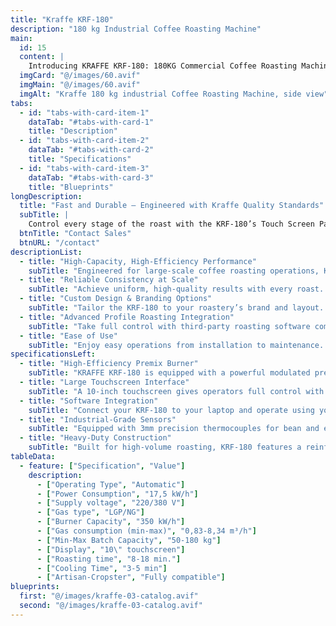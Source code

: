 ```yaml
---
title: "Kraffe KRF-180"
description: "180 kg Industrial Coffee Roasting Machine" 
main:
  id: 15
  content: |
    Introducing KRAFFE KRF-180: 180KG Commercial Coffee Roasting Machine, engineered for large-volume roasters and high-demand production, offering unmatched consistency, high-quality results, and optimal performance for mass production.
  imgCard: "@/images/60.avif"
  imgMain: "@/images/60.avif"
  imgAlt: "Kraffe 180 kg industrial Coffee Roasting Machine, side view"
tabs:
  - id: "tabs-with-card-item-1"
    dataTab: "#tabs-with-card-1"
    title: "Description"
  - id: "tabs-with-card-item-2"
    dataTab: "#tabs-with-card-2"
    title: "Specifications"
  - id: "tabs-with-card-item-3"
    dataTab: "#tabs-with-card-3"
    title: "Blueprints"
longDescription:
  title: "Fast and Durable – Engineered with Kraffe Quality Standards"
  subTitle: |
    Control every stage of the roast with the KRF-180’s Touch Screen Panel and enjoy automatic profile roasting through third-party software. Customize color, details, and features to create the perfect industrial coffee roaster for your business.
  btnTitle: "Contact Sales"
  btnURL: "/contact"
descriptionList:
  - title: "High-Capacity, High-Efficiency Performance"
    subTitle: "Engineered for large-scale coffee roasting operations, KRAFFE KRF-180 features a powerful modulated premix burner and advanced insulation to maximize energy efficiency and minimize heat loss—even in continuous production settings."
  - title: "Reliable Consistency at Scale"
    subTitle: "Achieve uniform, high-quality results with every roast. KRF-180’s robust construction, precise variable controls, and responsive temperature sensors ensure consistency, no matter the batch size or roasting frequency."
  - title: "Custom Design & Branding Options"
    subTitle: "Tailor the KRF-180 to your roastery’s brand and layout. Choose from a range of colors and configurations, and add your company logo directly to the machine for a bold, professional statement in your production space."
  - title: "Advanced Profile Roasting Integration"
    subTitle: "Take full control with third-party roasting software compatibility. KRF-180 enables precise profiling for each origin and roast level, making it easy to reproduce exceptional results across large volumes."
  - title: "Ease of Use"
    subTitle: "Enjoy easy operations from installation to maintenance. KRAFFE Coffee Roasters are designed for a smooth setup and simple upkeep, allowing you to focus on perfecting your roasts."
specificationsLeft:
  - title: "High-Efficiency Premix Burner"
    subTitle: "KRAFFE KRF-180 is equipped with a powerful modulated premix burner that delivers rapid, even heat distribution with low gas consumption—ideal for large-batch, energy-conscious roasting."
  - title: "Large Touchscreen Interface"
    subTitle: "A 10-inch touchscreen gives operators full control with real-time temperature monitoring, development time tracking, and labeled key variables for accurate repeatability."
  - title: "Software Integration"
    subTitle: "Connect your KRF-180 to your laptop and operate using your preferred roasting software. Create, save, and run custom roast profiles to maintain consistent quality across every batch."
  - title: "Industrial-Grade Sensors"
    subTitle: "Equipped with 3mm precision thermocouples for bean and environment temperatures, the KRF-180 provides reliable, real-time feedback for full control over each stage of the roast."
  - title: "Heavy-Duty Construction"
    subTitle: "Built for high-volume roasting, KRF-180 features a reinforced steel frame, durable drum mechanics, and long-life components—ensuring smooth, uninterrupted performance in demanding production environments."
tableData:
  - feature: ["Specification", "Value"]
    description:
      - ["Operating Type", "Automatic"]
      - ["Power Consumption", "17,5 kW/h"]
      - ["Supply voltage", "220/380 V"]
      - ["Gas type", "LGP/NG"]
      - ["Burner Capacity", "350 kW/h"]
      - ["Gas consumption (min-max)", "0,83-8,34 m³/h"]
      - ["Min-Max Batch Capacity", "50-180 kg"]
      - ["Display", "10\" touchscreen"]
      - ["Roasting time", "8-18 min."]
      - ["Cooling Time", "3-5 min"]
      - ["Artisan-Cropster", "Fully compatible"]
blueprints:
  first: "@/images/kraffe-03-catalog.avif"
  second: "@/images/kraffe-03-catalog.avif"  
---
```

